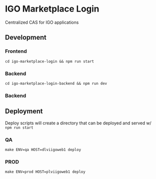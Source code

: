 # IGO Marketplace Login
Centralized CAS for IGO applications

## Development
### Frontend
```
cd igo-marketplace-login && npm run start
```
### Backend
```
cd igo-marketplace-login-backend && npm run dev
```

### Backend

## Deployment
Deploy scripts will create a directory that can be deployed and served w/ `npm run start`
### QA
``` 
make ENV=qa HOST=dlviigoweb1 deploy
```

### PROD
``` 
make ENV=prod HOST=plviigoweb1 deploy
```